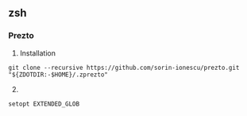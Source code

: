 ## zsh
### Prezto
1. Installation  
```
git clone --recursive https://github.com/sorin-ionescu/prezto.git "${ZDOTDIR:-$HOME}/.zprezto"
```
2.   
```
setopt EXTENDED_GLOB
```